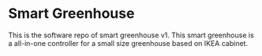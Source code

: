 # Smart Greenhouse

This is the software repo of smart greenhouse v1. This smart greenhouse is a all-in-one controller for a small size greenhouse based on IKEA cabinet.

